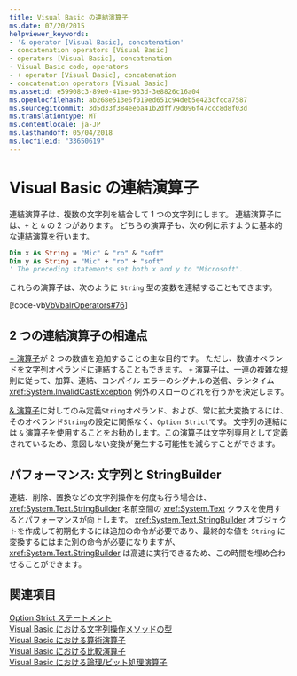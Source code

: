 ```yaml
---
title: Visual Basic の連結演算子
ms.date: 07/20/2015
helpviewer_keywords:
- '& operator [Visual Basic], concatenation'
- concatenation operators [Visual Basic]
- operators [Visual Basic], concatenation
- Visual Basic code, operators
- + operator [Visual Basic], concatenation
- concatenation operators [Visual Basic]
ms.assetid: e59908c3-89e0-41ae-933d-3e8826c16a04
ms.openlocfilehash: ab268e513e6f019ed651c94deb5e423cfcca7587
ms.sourcegitcommit: 3d5d33f384eeba41b2dff79d096f47ccc8d8f03d
ms.translationtype: MT
ms.contentlocale: ja-JP
ms.lasthandoff: 05/04/2018
ms.locfileid: "33650619"
---
```

# <a name="concatenation-operators-in-visual-basic"></a>Visual Basic の連結演算子
連結演算子は、複数の文字列を結合して 1 つの文字列にします。 連結演算子には、`+` と `&` の 2 つがあります。 どちらの演算子も、次の例に示すように基本的な連結演算を行います。  
  
```vb
Dim x As String = "Mic" & "ro" & "soft" 
Dim y As String = "Mic" + "ro" + "soft" 
' The preceding statements set both x and y to "Microsoft".
```  
  
 これらの演算子は、次のように `String` 型の変数を連結することもできます。  
  
 [!code-vb[VbVbalrOperators#76](../../../../visual-basic/language-reference/operators/codesnippet/VisualBasic/concatenation-operators_1.vb)]  
  
## <a name="differences-between-the-two-concatenation-operators"></a>2 つの連結演算子の相違点  
 [+ 演算子](../../../../visual-basic/language-reference/operators/addition-operator.md)が 2 つの数値を追加することの主な目的です。 ただし、数値オペランドを文字列オペランドに連結することもできます。 `+` 演算子は、一連の複雑な規則に従って、加算、連結、コンパイル エラーのシグナルの送信、ランタイム <xref:System.InvalidCastException> 例外のスローのどれを行うかを決定します。  
  
 [& 演算子](../../../../visual-basic/language-reference/operators/concatenation-operator.md)に対してのみ定義`String`オペランド、および、常に拡大変換するには、そのオペランド`String`の設定に関係なく、`Option Strict`です。 文字列の連結には `&` 演算子を使用することをお勧めします。この演算子は文字列専用として定義されているため、意図しない変換が発生する可能性を減らすことができます。  
  
## <a name="performance-string-and-stringbuilder"></a>パフォーマンス: 文字列と StringBuilder  
 連結、削除、置換などの文字列操作を何度も行う場合は、<xref:System.Text.StringBuilder> 名前空間の <xref:System.Text> クラスを使用するとパフォーマンスが向上します。 <xref:System.Text.StringBuilder> オブジェクトを作成して初期化するには追加の命令が必要であり、最終的な値を `String` に変換するにはまた別の命令が必要になりますが、<xref:System.Text.StringBuilder> は高速に実行できるため、この時間を埋め合わせることができます。  
  
## <a name="see-also"></a>関連項目  
 [Option Strict ステートメント](../../../../visual-basic/language-reference/statements/option-strict-statement.md)  
 [Visual Basic における文字列操作メソッドの型](../../../../visual-basic/programming-guide/language-features/strings/types-of-string-manipulation-methods.md)  
 [Visual Basic における算術演算子](../../../../visual-basic/programming-guide/language-features/operators-and-expressions/arithmetic-operators.md)  
 [Visual Basic における比較演算子](../../../../visual-basic/programming-guide/language-features/operators-and-expressions/comparison-operators.md)  
 [Visual Basic における論理/ビット処理演算子](../../../../visual-basic/programming-guide/language-features/operators-and-expressions/logical-and-bitwise-operators.md)
